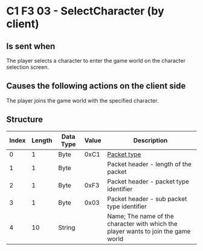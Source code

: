 # C1 F3 03 - SelectCharacter (by client)

## Is sent when

The player selects a character to enter the game world on the character selection screen.

## Causes the following actions on the client side

The player joins the game world with the specified character.

## Structure

| Index | Length | Data Type | Value | Description |
|-------|--------|-----------|-------|-------------|
| 0 | 1 |   Byte   | 0xC1  | [Packet type](PacketTypes.md) |
| 1 | 1 |    Byte   |      | Packet header - length of the packet |
| 2 | 1 |    Byte   | 0xF3  | Packet header - packet type identifier |
| 3 | 1 |    Byte   | 0x03  | Packet header - sub packet type identifier |
| 4 | 10 | String |  | Name; The name of the character with which the player wants to join the game world |